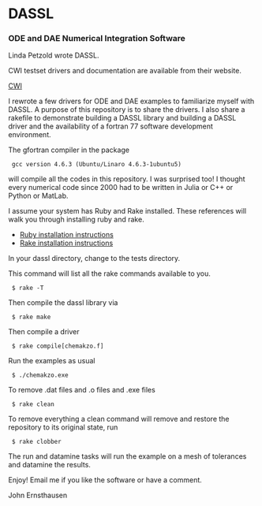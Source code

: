 # DASSL 
### ODE and DAE Numerical Integration Software

Linda Petzold wrote DASSL.

CWI testset drivers and documentation are available from their website.

[CWI](http://www.dm.uniba.it/~testset)

I rewrote a few drivers for ODE and DAE examples to familiarize myself with DASSL. A purpose
of this repository is to share the drivers. I also share a rakefile to demonstrate building
a DASSL library and building a DASSL driver and the availability of a fortran 77 software development
environment.


The gfortran compiler in the package

     gcc version 4.6.3 (Ubuntu/Linaro 4.6.3-1ubuntu5)

will compile all the codes in this repository. I was surprised too! I thought every numerical
code since 2000 had to be written in Julia or C++ or Python or MatLab. 

I assume your system has Ruby and Rake installed. These references will walk you through installing ruby and rake.

* [Ruby installation instructions](https://www.ruby-lang.org)
* [Rake installation instructions](http://rake.rubyforge.org)


In your dassl directory, change to the tests directory.

This command will list all the rake commands available to you.

     $ rake -T

Then compile the dassl library via

     $ rake make

Then compile a driver

     $ rake compile[chemakzo.f]

Run the examples as usual

     $ ./chemakzo.exe

To remove .dat files and .o files and .exe files

     $ rake clean

To remove everything a clean command will remove and restore the repository to its original state, run

     $ rake clobber

The run and datamine tasks will run the example on a mesh of tolerances and datamine the results.

Enjoy! Email me if you like the software or have a comment.

John Ernsthausen
